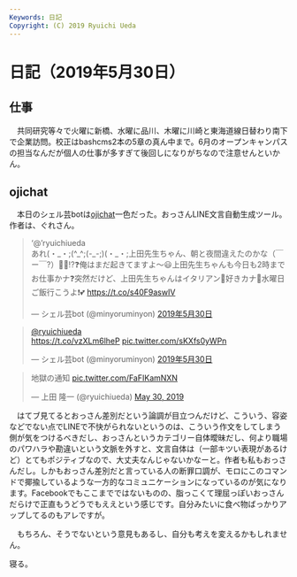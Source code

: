 ```yaml
---
Keywords: 日記
Copyright: (C) 2019 Ryuichi Ueda
---
```


# 日記（2019年5月30日）

## 仕事

　共同研究等々で火曜に新橋、水曜に品川、木曜に川崎と東海道線日替わり南下で企業訪問。校正はbashcms2本の5章の真ん中まで。6月のオープンキャンパスの担当なんだが個人の仕事が多すぎて後回しになりがちなので注意せんといかん。

## ojichat

　本日のシェル芸botは[ojichat](https://github.com/greymd/ojichat)一色だった。おっさんLINE文言自動生成ツール。作者は、ぐれさん。

<blockquote class="twitter-tweet" data-lang="ja"><p lang="ja" dir="ltr">‘@’ryuichiueda<br>あれ(・_・;(^_^;(-_-;)(・_・;上田先生ちゃん、朝と夜間違えたのかな（￣ー￣?）🤔😜⁉️❓俺はまだ起きてますよ〜😃上田先生ちゃんも今日も2時までお仕事かナ❓突然だけど、上田先生ちゃんはイタリアン🍝好きカナ🤔水曜日ご飯行こうよ❗💕 <a href="https://t.co/s40F9aswIV">https://t.co/s40F9aswIV</a></p>&mdash; シェル芸bot (@minyoruminyon) <a href="https://twitter.com/minyoruminyon/status/1134072510960418816?ref_src=twsrc%5Etfw">2019年5月30日</a></blockquote>
<script async src="https://platform.twitter.com/widgets.js" charset="utf-8"></script>


<blockquote class="twitter-tweet" data-lang="ja"><p lang="und" dir="ltr"><a href="https://twitter.com/ryuichiueda?ref_src=twsrc%5Etfw">@ryuichiueda</a><br> <a href="https://t.co/vzXLm6lheP">https://t.co/vzXLm6lheP</a> <a href="https://t.co/sKXfs0yWPn">pic.twitter.com/sKXfs0yWPn</a></p>&mdash; シェル芸bot (@minyoruminyon) <a href="https://twitter.com/minyoruminyon/status/1134074930532716544?ref_src=twsrc%5Etfw">2019年5月30日</a></blockquote>
<script async src="https://platform.twitter.com/widgets.js" charset="utf-8"></script>

<blockquote class="twitter-tweet" data-partner="tweetdeck"><p lang="ja" dir="ltr">地獄の通知 <a href="https://t.co/FaFIKamNXN">pic.twitter.com/FaFIKamNXN</a></p>&mdash; 上田 隆一 (@ryuichiueda) <a href="https://twitter.com/ryuichiueda/status/1133943948278345729?ref_src=twsrc%5Etfw">May 30, 2019</a></blockquote>
<script async src="https://platform.twitter.com/widgets.js" charset="utf-8"></script>


　はてブ見てるとおっさん差別だという論調が目立つんだけど、こういう、容姿などでない点でLINEで不快がられないというのは、こういう作文をしてしまう側が気をつけるべきだし、おっさんというカテゴリー自体曖昧だし、何より職場のパワハラや勘違いという文脈を外すと、文言自体は（一部キツい表現があるけど）とてもポジティブなので、大丈夫なんじゃないかなーと。作者も私もおっさんだし。しかもおっさん差別だと言っている人の断罪口調が、モロにこのコマンドで揶揄しているような一方的なコミュニケーションになっているのが気になります。Facebookでもここまでではないものの、脂っこくて理屈っぽいおっさんだらけで正直もうどうでもええという感じです。自分みたいに食べ物ばっかりアップしてるのもアレですが。

　もちろん、そうでないという意見もあるし、自分も考えを変えるかもしれません。


寝る。



